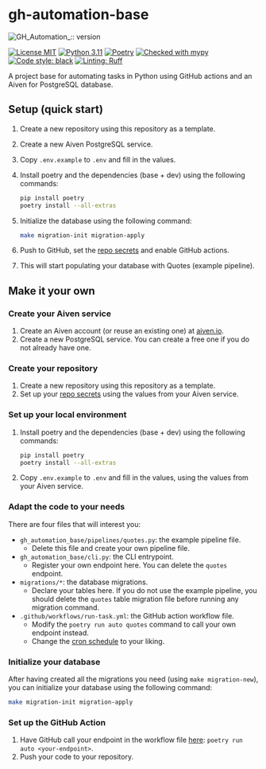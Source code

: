 # gh-automation-base
![GH_Automation_:: version](https://img.shields.io/badge/version-0.1.0-blue)

[![License MIT](https://img.shields.io/badge/License-MIT-green)](./LICENSE)
[![Python 3.11](https://img.shields.io/badge/Python-3.11-blue)](https://www.python.org/downloads/release/python-380/)
[![Poetry](https://img.shields.io/badge/Poetry-1.5-blue)](https://python-poetry.org/docs/)
[![Checked with mypy](https://www.mypy-lang.org/static/mypy_badge.svg)](https://mypy-lang.org/)
[![Code style: black](https://img.shields.io/badge/code%20style-black-000000.svg)](https://github.com/psf/black)
[![Linting: Ruff](https://img.shields.io/endpoint?url=https://raw.githubusercontent.com/charliermarsh/ruff/main/assets/badge/v2.json)](https://github.com/astral-sh/ruff)

A project base for automating tasks in Python using GitHub actions and an Aiven for PostgreSQL database.

## Setup (quick start)

1. Create a new repository using this repository as a template.
2. Create a new Aiven PostgreSQL service.
3. Copy `.env.example` to `.env` and fill in the values.
4. Install poetry and the dependencies (base + dev) using the following commands:

    ```bash
    pip install poetry
    poetry install --all-extras
    ```

5. Initialize the database using the following command:

    ```bash
    make migration-init migration-apply
    ```

6. Push to GitHub, set the [repo secrets][github-secrets] and enable GitHub actions.
7. This will start populating your database with Quotes (example pipeline).


## Make it your own

### Create your Aiven service

1. Create an Aiven account (or reuse an existing one) at [aiven.io][aiven-io].
2. Create a new PostgreSQL service. You can create a free one if you do not already have one.

### Create your repository

1. Create a new repository using this repository as a template.
2. Set up your [repo secrets][github-secrets] using the values from your Aiven service.

### Set up your local environment

1. Install poetry and the dependencies (base + dev) using the following commands:

    ```bash
    pip install poetry
    poetry install --all-extras
    ```

2. Copy `.env.example` to `.env` and fill in the values, using the values from your Aiven service.

### Adapt the code to your needs

There are four files that will interest you:

- `gh_automation_base/pipelines/quotes.py`: the example pipeline file.
  - Delete this file and create your own pipeline file.
- `gh_automation_base/cli.py`: the CLI entrypoint.
  - Register your own endpoint here. You can delete the `quotes` endpoint.
- `migrations/*`: the database migrations.
  - Declare your tables here. If you do not use the example pipeline, you should delete the `quotes` 
    table migration file before running any migration command.
- `.github/workflows/run-task.yml`: the GitHub action workflow file.
  - Modify the `poetry run auto quotes` command to call your own endpoint instead.
  - Change the [cron schedule][cronguru] to your liking.

### Initialize your database

After having created all the migrations you need (using `make migration-new`), you can initialize your database using the following command:

```bash
make migration-init migration-apply
```

### Set up the GitHub Action

1. Have GitHub call your endpoint in the workflow file [here](./.github/workflows/run-task.yml): `poetry run auto <your-endpoint>`.
2. Push your code to your repository.

[github-secrets]: https://docs.github.com/en/actions/reference/encrypted-secrets
[aiven-io]: http://aiven.io/
[cronguru]: https://crontab.guru/
